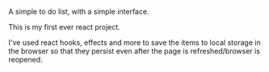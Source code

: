 A simple to do list, with a simple interface. 

This is my first ever react project. 

I've used react hooks, effects and more to save the items to local storage in the browser so that they persist even after the page is refreshed/browser is reopened.